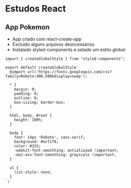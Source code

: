 # Estudos React

## App Pokemon

- App criado com react-create-app
- Excluido alguns arquivos desncessários
- Instalado styled-components e setado um estilo global:

```
import { createGlobalStyle } from "styled-components";

export default createGlobalStyle`
  @import url('https://fonts.googleapis.com/css?family=Roboto:400,500&display=swap');

  * {
    margin: 0;
    padding: 0;
    outline: 0;
    box-sizing: border-box;
  }

  html, body, #root {
    height: 100%;
  }

  body {
    font: 14px 'Roboto', sans-serif;
    background: #ecf1f8;
    color: #333;
    -webkit-font-smoothing: antialiased !important;
    -moz-osx-font-smoothing: grayscale !important;
  }

  ul {
    list-style: none;
  }
`;
```
